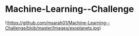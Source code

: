 # Machine-Learning--Challenge
!(https://github.com/msarah01/Machine-Learning--Challenge/blob/master/Images/exoplanets.jpg)
